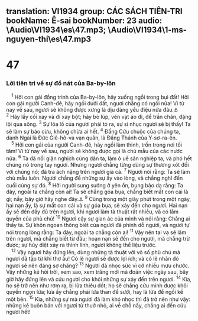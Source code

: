 translation: VI1934
group: CÁC SÁCH TIÊN-TRI
bookName: Ê-sai 
bookNumber: 23
audio: \Audio\VI1934\es\47.mp3; \Audio\VI1934\1-ms-nguyen-thi\es\47.mp3
-------

<div class="title"><h1>47</h1><h3>Lời tiên tri về sự đổ nát của Ba-by-lôn</h3></div>
<span class="verse es_47_1"> <sup>1</sup> Hỡi con gái đồng trinh của Ba-by-lôn, hãy xuống ngồi trong bụi đất! Hỡi con gái người Canh-đê, hãy ngồi dưới đất, ngươi chẳng có ngôi nữa! Vì từ nay về sau, ngươi sẽ không được xưng là dịu dàng yểu điệu nữa đâu.<a data-toggle="tooltip" data-placement="bottom" title="Es 13:1–14:23; Gie 50:1–51:64">⚓</a></span>
<span class="verse es_47_2"><sup>2</sup> Hãy lấy cối xay và đi xay bột; hãy bỏ lúp, vén vạt áo đi, để trần chân, đặng lội qua sông. </span>
<span class="verse es_47_3"><sup>3</sup> Sự lõa lồ của ngươi phải tỏ ra, sự sỉ nhục ngươi sẽ bị thấy! Ta sẽ làm sự báo cừu, không chừa ai hết. </span>
<span class="verse es_47_4"><sup>4</sup> Đấng Cứu chuộc của chúng ta, danh Ngài là Đức Giê-hô-va vạn quân, là Đấng Thánh của Y-sơ-ra-ên. <br/></span>
<span class="verse es_47_5"> <sup>5</sup> Hỡi con gái của người Canh-đê, hãy ngồi làm thinh, trốn trong nơi tối tăm! Vì từ nay về sau, ngươi sẽ không được gọi là chủ mẫu của các nước nữa. </span>
<span class="verse es_47_6"><sup>6</sup> Ta đã nổi giận nghịch cùng dân ta, làm ô uế sản nghiệp ta, và phó hết chúng nó trong tay ngươi. Nhưng ngươi chẳng từng dùng sự thương xót đối với chúng nó; đã tra ách nặng trên người già cả. </span>
<span class="verse es_47_7"><sup>7</sup> Ngươi nói rằng: Ta sẽ làm chủ mẫu luôn. Ngươi chẳng để những sự ấy vào lòng, và chẳng nghĩ đến cuối cùng sự đó. </span>
<span class="verse es_47_8"><sup>8</sup> Hỡi người sung sướng ở yên ổn, bụng bảo dạ rằng: Ta đây, ngoài ta chẳng còn ai! Ta sẽ chẳng góa bụa, chẳng biết mất con cái là gì; nầy, bây giờ hãy nghe đây.<a data-toggle="tooltip" data-placement="bottom" title="Kh 18:7-8">⚓</a></span>
<span class="verse es_47_9"><sup>9</sup> Cùng trong một giây phút trong một ngày, hai nạn ấy, là sự mất con cái và sự góa bụa, sẽ xảy đến cho ngươi. Hai nạn ấy sẽ đến đầy đủ trên ngươi, khi ngươi làm tà thuật rất nhiều, và có lắm quyền của phù chú! </span>
<span class="verse es_47_10"><sup>10</sup> Ngươi cậy sự gian ác của mình và nói rằng: Chẳng ai thấy ta. Sự khôn ngoan thông biết của ngươi đã phỉnh dỗ ngươi, và ngươi tự nói trong lòng rằng: Ta đây, ngoài ta chẳng còn ai! </span>
<span class="verse es_47_11"><sup>11</sup> Vậy nên tai vạ sẽ lâm trên ngươi, mà chẳng biết từ đâu; hoạn nạn sẽ đến cho ngươi, mà chẳng trừ được; sự hủy diệt xảy ra thình lình, ngươi không thể liệu trước. <br/></span>
<span class="verse es_47_12"> <sup>12</sup> Vậy ngươi hãy đứng lên, dùng những tà thuật với vô số phù chú mà ngươi đã tập từ khi thơ ấu! Có lẽ ngươi sẽ được lợi ích; và có lẽ nhân đó ngươi sẽ nên đáng sợ chăng? </span>
<span class="verse es_47_13"><sup>13</sup> Ngươi đã nhọc sức vì cớ nhiều mưu chước. Vậy những kẻ hỏi trời, xem sao, xem trăng mới mà đoán việc ngày sau, bây giờ hãy đứng lên và cứu ngươi cho khỏi những sự xảy đến trên ngươi. </span>
<span class="verse es_47_14"><sup>14</sup> Kìa, họ sẽ trở nên như rơm rạ, bị lửa thiêu đốt; họ sẽ chẳng cứu mình được khỏi quyền ngọn lửa; lửa ấy chẳng phải lửa than để sưởi, hay là lửa để ngồi kề một bên. </span>
<span class="verse es_47_15"><sup>15</sup> Kìa, những sự mà ngươi đã làm khó nhọc thì đã trở nên như vậy: những kẻ buôn bán với ngươi từ thuở nhỏ, ai về chỗ nấy, chẳng ai đến cứu ngươi hết! <br/></span>
